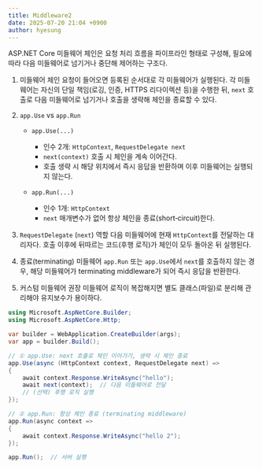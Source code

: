 ```yaml
---
title: Middleware2
date: 2025-07-20 21:04 +0900
author: hyesung
---
```

ASP.NET Core 미들웨어 체인은 요청 처리 흐름을 파이프라인 형태로 구성해, 필요에 따라 다음 미들웨어로 넘기거나 중단해 제어하는 구조다.

1. 미들웨어 체인
   요청이 들어오면 등록된 순서대로 각 미들웨어가 실행된다. 각 미들웨어는 자신의 단일 책임(로깅, 인증, HTTPS 리다이렉션 등)을 수행한 뒤, `next` 호출로 다음 미들웨어로 넘기거나 호출을 생략해 체인을 종료할 수 있다.

2. `app.Use` vs `app.Run`

   * `app.Use(...)`

     * 인수 2개: `HttpContext`, `RequestDelegate next`
     * `next(context)` 호출 시 체인을 계속 이어간다.
     * 호출 생략 시 해당 위치에서 즉시 응답을 반환하며 이후 미들웨어는 실행되지 않는다.
   * `app.Run(...)`

     * 인수 1개: `HttpContext`
     * `next` 매개변수가 없어 항상 체인을 종료(short‑circuit)한다.

3. `RequestDelegate` (`next`) 역할
   다음 미들웨어에 현재 `HttpContext`를 전달하는 대리자다. 호출 이후에 뒤따르는 코드(후행 로직)가 체인이 모두 돌아온 뒤 실행된다.

4. 종료(terminating) 미들웨어
   `app.Run` 또는 `app.Use`에서 `next`를 호출하지 않는 경우, 해당 미들웨어가 terminating middleware가 되어 즉시 응답을 반환한다.

5. 커스텀 미들웨어 권장
   미들웨어 로직이 복잡해지면 별도 클래스(파일)로 분리해 관리해야 유지보수가 용이하다.

```csharp
using Microsoft.AspNetCore.Builder;
using Microsoft.AspNetCore.Http;

var builder = WebApplication.CreateBuilder(args);
var app = builder.Build();

// ① app.Use: next 호출로 체인 이어가기, 생략 시 체인 종료
app.Use(async (HttpContext context, RequestDelegate next) =>
{
    await context.Response.WriteAsync("hello");
    await next(context);  // 다음 미들웨어로 전달
    // (선택) 후행 로직 실행
});

// ② app.Run: 항상 체인 종료 (terminating middleware)
app.Run(async context =>
{
    await context.Response.WriteAsync("hello 2");
});

app.Run();  // 서버 실행
```

